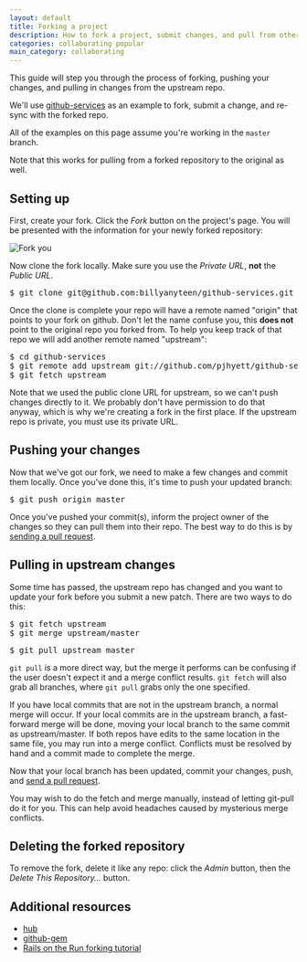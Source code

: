 ```yaml
---
layout: default
title: Forking a project
description: How to fork a project, submit changes, and pull from other repos in the fork network
categories: collaborating popular
main_category: collaborating
---
```


This guide will step you through the process of forking, pushing your changes,
and pulling in changes from the upstream repo.

We'll use [github-services](http://github.com/pjhyett/github-services) as an
example to fork, submit a change, and re-sync with the forked repo.

All of the examples on this page assume you're working in the `master` branch.

Note that this works for pulling from a forked repository to the original as well.

Setting up
----------

First, create your fork. Click the *Fork* button on the project's page.  You
will be presented with the information for your newly forked repository:

![Fork you](http://img.skitch.com/20100125-8tykuy41tn39emcbsrxy545e9f.jpg)

Now clone the fork locally. Make sure you use the *Private URL*, __not__ the
*Public URL*.

<pre class="terminal">$ git clone git@github.com:billyanyteen/github-services.git</pre>

Once the clone is complete your repo will have a remote named "origin" that
points to your fork on github.  Don't let the name confuse you, this __does
not__ point to the original repo you forked from.  To help you keep track of
that repo we will add another remote named "upstream":

<pre class="terminal">$ cd github-services
$ git remote add upstream git://github.com/pjhyett/github-services.git
$ git fetch upstream
</pre>

Note that we used the public clone URL for upstream, so we can't push changes
directly to it. We probably don't have permission to do that anyway, which is
why we're creating a fork in the first place. If the upstream repo is private,
you must use its private URL.

Pushing your changes
--------------------

Now that we've got our fork, we need to make a few changes and commit them
locally. Once you've done this, it's time to push your updated branch:

<pre class="terminal">$ git push origin master</pre>

Once you've pushed your commit(s), inform the project owner of the changes so
they can pull them into their repo. The best way to do this is by [sending a
pull request](/pull-requests/).

Pulling in upstream changes
---------------------------

Some time has passed, the upstream repo has changed and you want to update your
fork before you submit a new patch.  There are two ways to do this:

<pre class="terminal">$ git fetch upstream
$ git merge upstream/master</pre>

<pre class="terminal">$ git pull upstream master</pre>

`git pull` is a more direct way, but the merge it performs can be confusing if
the user doesn't expect it and a merge conflict results. `git fetch` will also
grab all branches, where `git pull` grabs only the one specified.

If you have local commits that are not in the upstream branch, a normal merge
will occur.  If your local commits are in the upstream branch, a fast-forward
merge will be done, moving your local branch to the same commit as
upstream/master.  If both repos have edits to the same location in the same
file, you may run into a merge conflict.  Conflicts must be resolved by hand and
a commit made to complete the merge.

Now that your local branch has been updated, commit your changes, push, and
[send a pull request](/pull-requests/).

You may wish to do the fetch and merge manually, instead of letting git-pull do
it for you. This can help avoid headaches caused by mysterious merge conflicts.

Deleting the forked repository
------------------------------

To remove the fork, delete it like any repo: click the *Admin* button, then the
*Delete This Repository…* button.

Additional resources
--------------------

* [hub](http://github.com/defunkt/hub)
* [github-gem](http://github.com/defunkt/github-gem)
* [Rails on the Run forking tutorial](http://railsontherun.com/2008/3/3/how-to-use-github-and-submit-a-patch)
